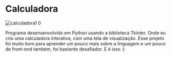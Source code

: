 # Calculadora
![calculadora1 0](https://user-images.githubusercontent.com/121234114/218140284-716887be-54af-43dd-9778-facb31306066.png)

Programa desensenvolvido em Python usando a biblioteca Tkinter. Onde eu crio uma calculadora interativa, com uma tela de visualização. Esse projeto foi muito bom para aprender um pouco mais sobre a linguagem e um pouco de front-end também, foi bastante desafiador. E é isso :)

